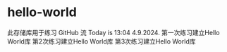 # hello-world
此存储库用于练习 GitHub 流
Today is 13:04 4.9.2024.
第一次练习建立Hello World库
第2次练习建立Hello World库
第3次练习建立Hello World库

